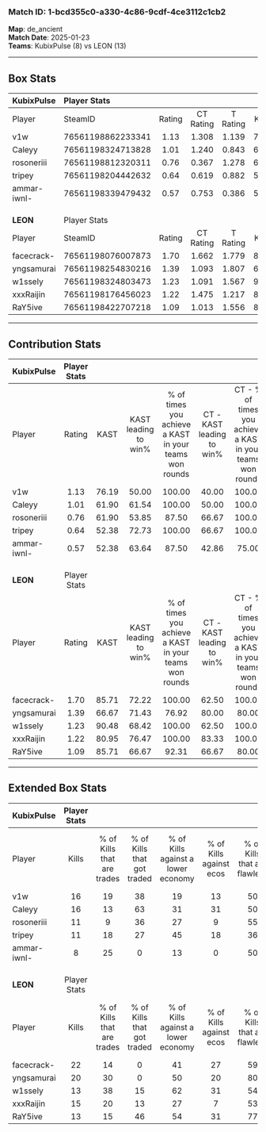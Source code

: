 ### Match ID: 1-bcd355c0-a330-4c86-9cdf-4ce3112c1cb2  
**Map**: de_ancient  
**Match Date**: 2025-01-23  
**Teams**: KubixPulse (8) vs LEON (13)  

---  

## Box Stats  

| **KubixPulse** | Player Stats      |        |           |          |       |       |       |         |        |      |     |
| :- | :- | :-: | :-: | :-: | :-: | :-: | :-: | :-: | :-: | :-: | :-: |
| Player         | SteamID           | Rating | CT Rating | T Rating | KAST  |  ADR  | Kills | Assists | Deaths | K/D  | HS% |
| v1w            | 76561198862233341 |  1.13  |   1.308   |  1.139   | 76.19 | 77.7  |  16   |    3    |   16   | 1.00 | 37  |
| Caleyy         | 76561198324713828 |  1.01  |   1.240   |  0.843   | 61.90 | 91.8  |  16   |    5    |   19   | 0.84 | 43  |
| rosoneriii     | 76561198812320311 |  0.76  |   0.367   |  1.278   | 61.90 | 58.1  |  11   |    2    |   16   | 0.69 | 36  |
| tripey         | 76561198204442632 |  0.64  |   0.619   |  0.882   | 52.38 | 58.8  |  11   |    3    |   18   | 0.61 | 45  |
| ammar-iwnl-    | 76561198339479432 |  0.57  |   0.753   |  0.386   | 52.38 | 43.9  |   8   |    2    |   14   | 0.57 | 50  |
|                |                   |        |           |          |       |       |       |         |        |      |     |
|                |                   |        |           |          |       |       |       |         |        |      |     |
|                |                   |        |           |          |       |       |       |         |        |      |     |
| **LEON**       | Player Stats      |        |           |          |       |       |       |         |        |      |     |
| Player         | SteamID           | Rating | CT Rating | T Rating | KAST  |  ADR  | Kills | Assists | Deaths | K/D  | HS% |
| facecrack-     | 76561198076007873 |  1.70  |   1.662   |  1.779   | 85.71 | 103.1 |  22   |    7    |   10   | 2.20 | 50  |
| yngsamurai     | 76561198254830216 |  1.39  |   1.093   |  1.807   | 66.67 | 94.6  |  20   |    4    |   12   | 1.67 | 15  |
| w1ssely        | 76561198324803473 |  1.23  |   1.091   |  1.567   | 90.48 | 71.9  |  13   |    4    |   11   | 1.18 | 38  |
| xxxRaijin      | 76561198176456023 |  1.22  |   1.475   |  1.217   | 80.95 | 74.1  |  15   |    4    |   12   | 1.25 | 53  |
| RaY5ive        | 76561198422707218 |  1.09  |   1.013   |  1.556   | 85.71 | 77.9  |  13   |   11    |   17   | 0.76 | 61  |
---  

## Contribution Stats  

| **KubixPulse** | Player Stats |       |                      |                                                        |                           |                                                             |                          |                                                            |
| :- | :-: | :-: | :-: | :-: | :-: | :-: | :-: | :-: |
| Player         |    Rating    | KAST  | KAST leading to win% | % of times you achieve a KAST in your teams won rounds | CT - KAST leading to win% | CT - % of times you achieve a KAST in your teams won rounds | T - KAST leading to win% | T - % of times you achieve a KAST in your teams won rounds |
| v1w            |     1.13     | 76.19 |        50.00         |                         100.00                         |           40.00           |                           100.00                            |          66.67           |                           100.00                           |
| Caleyy         |     1.01     | 61.90 |        61.54         |                         100.00                         |           50.00           |                           100.00                            |          80.00           |                           100.00                           |
| rosoneriii     |     0.76     | 61.90 |        53.85         |                         87.50                          |           66.67           |                           100.00                            |          42.86           |                           75.00                            |
| tripey         |     0.64     | 52.38 |        72.73         |                         100.00                         |           66.67           |                           100.00                            |          80.00           |                           100.00                           |
| ammar-iwnl-    |     0.57     | 52.38 |        63.64         |                         87.50                          |           42.86           |                            75.00                            |          100.00          |                           100.00                           |
|                |              |       |                      |                                                        |                           |                                                             |                          |                                                            |
|                |              |       |                      |                                                        |                           |                                                             |                          |                                                            |
|                |              |       |                      |                                                        |                           |                                                             |                          |                                                            |
| **LEON**       | Player Stats |       |                      |                                                        |                           |                                                             |                          |                                                            |
| Player         |    Rating    | KAST  | KAST leading to win% | % of times you achieve a KAST in your teams won rounds | CT - KAST leading to win% | CT - % of times you achieve a KAST in your teams won rounds | T - KAST leading to win% | T - % of times you achieve a KAST in your teams won rounds |
| facecrack-     |     1.70     | 85.71 |        72.22         |                         100.00                         |           62.50           |                           100.00                            |          80.00           |                           100.00                           |
| yngsamurai     |     1.39     | 66.67 |        71.43         |                         76.92                          |           80.00           |                            80.00                            |          66.67           |                           75.00                            |
| w1ssely        |     1.23     | 90.48 |        68.42         |                         100.00                         |           62.50           |                           100.00                            |          72.73           |                           100.00                           |
| xxxRaijin      |     1.22     | 80.95 |        76.47         |                         100.00                         |           83.33           |                           100.00                            |          72.73           |                           100.00                           |
| RaY5ive        |     1.09     | 85.71 |        66.67         |                         92.31                          |           66.67           |                            80.00                            |          66.67           |                           100.00                           |
---  

## Extended Box Stats  

| **KubixPulse** | Player Stats |                            |                            |                                    |                         |                              |                                 |        |                             |                                     |                          |                               |                            |
| :- | :-: | :-: | :-: | :-: | :-: | :-: | :-: | :-: | :-: | :-: | :-: | :-: | :-: |
| Player         |    Kills     | % of Kills that are trades | % of Kills that got traded | % of Kills against a lower economy | % of Kills against ecos | % of Kills that are flawless | % of Kills that are close duels | Deaths | % of Deaths that get traded | % of Deaths against a lower economy | % of Deaths against ecos | % of Deaths that are flawless | % of Deaths that are close |
| v1w            |      16      |             19             |             38             |                 19                 |           13            |              50              |                6                |   16   |             25              |                 13                  |            6             |              63               |             6              |
| Caleyy         |      16      |             13             |             63             |                 31                 |           31            |              50              |                0                |   19   |             11              |                 21                  |            11            |              53               |             11             |
| rosoneriii     |      11      |             9              |             36             |                 27                 |            9            |              55              |                0                |   16   |              0              |                 13                  |            0             |              75               |             0              |
| tripey         |      11      |             18             |             27             |                 45                 |           18            |              36              |                9                |   18   |             17              |                 11                  |            6             |              72               |             6              |
| ammar-iwnl-    |      8       |             25             |             0              |                 13                 |            0            |              50              |                0                |   14   |              7              |                  7                  |            0             |              64               |             7              |
|                |              |                            |                            |                                    |                         |                              |                                 |        |                             |                                     |                          |                               |                            |
|                |              |                            |                            |                                    |                         |                              |                                 |        |                             |                                     |                          |                               |                            |
|                |              |                            |                            |                                    |                         |                              |                                 |        |                             |                                     |                          |                               |                            |
| **LEON**       | Player Stats |                            |                            |                                    |                         |                              |                                 |        |                             |                                     |                          |                               |                            |
| Player         |    Kills     | % of Kills that are trades | % of Kills that got traded | % of Kills against a lower economy | % of Kills against ecos | % of Kills that are flawless | % of Kills that are close duels | Deaths | % of Deaths that get traded | % of Deaths against a lower economy | % of Deaths against ecos | % of Deaths that are flawless | % of Deaths that are close |
| facecrack-     |      22      |             14             |             0              |                 41                 |           27            |              59              |               14                |   10   |             10              |                 20                  |            0             |              40               |             10             |
| yngsamurai     |      20      |             30             |             0              |                 50                 |           20            |              80              |                5                |   12   |             33              |                 17                  |            8             |              42               |             0              |
| w1ssely        |      13      |             38             |             15             |                 62                 |           31            |              54              |                0                |   11   |             45              |                 18                  |            0             |              55               |             0              |
| xxxRaijin      |      15      |             20             |             13             |                 27                 |            7            |              53              |                0                |   12   |             33              |                 25                  |            0             |              58               |             8              |
| RaY5ive        |      13      |             15             |             46             |                 54                 |           31            |              77              |                8                |   17   |             53              |                 29                  |            12            |              47               |             0              |
